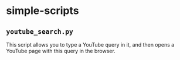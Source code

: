 # simple-scripts
## `youtube_search.py`
This script allows you to type a YouTube query in it, and then opens a YouTube
page with this query in the browser.

